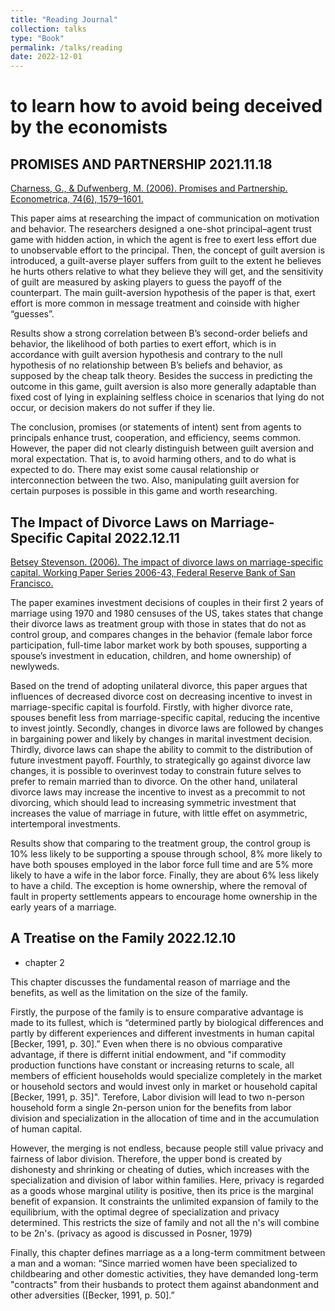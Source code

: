 ```yaml
---
title: "Reading Journal"
collection: talks
type: "Book"
permalink: /talks/reading
date: 2022-12-01
---
```

# to learn how to avoid being deceived by the economists

## PROMISES AND PARTNERSHIP 2021.11.18
[Charness, G., & Dufwenberg, M. (2006). Promises and Partnership. Econometrica, 74(6), 1579–1601.](http://www.jstor.org/stable/4123084)

This paper aims at researching the impact of communication on motivation and behavior. The researchers designed a one-shot principal–agent trust game with hidden action, in which the agent is free to exert less effort due to unobservable effort to the principal. Then, the concept of guilt aversion is introduced, a guilt-averse player suffers from guilt to the extent he believes he hurts others relative to what they believe they will get, and the sensitivity of guilt are measured by asking players to guess the payoff of the counterpart. The main guilt-aversion hypothesis of the paper is that, exert effort is more common in message treatment and coinside with higher “guesses”. 

Results show a strong correlation between B’s second-order beliefs and behavior, the likelihood of both parties to exert effort, which is in accordance with guilt aversion hypothesis and contrary to the null hypothesis of no relationship between B’s beliefs and behavior, as supposed by the cheap talk theory. Besides the success in predicting the outcome in this game, guilt aversion is also more generally adaptable than fixed cost of lying in explaining selfless choice in scenarios that lying do not occur, or decision makers do not suffer if they lie. 

The conclusion, promises (or statements of intent) sent from agents to principals enhance trust, cooperation, and efficiency, seems common. However, the paper did not clearly distinguish between guilt aversion and moral expectation. That is, to avoid harming others, and to do what is expected to do. There may exist some causal relationship or interconnection between the two. Also, manipulating guilt aversion for certain purposes is possible in this game and worth researching.


## The Impact of Divorce Laws on Marriage-Specific Capital 2022.12.11
[Betsey Stevenson. (2006). The impact of divorce laws on marriage-specific capital. Working Paper Series 2006-43, Federal Reserve Bank of San Francisco.](https://ideas.repec.org/p/fip/fedfwp/2006-43.html)

The paper examines investment decisions of couples in their first 2 years of marriage using 1970 and 1980 censuses of the US, takes states that change their divorce laws as treatment group with those in states that do not as control group, and compares changes in the behavior (female labor force participation, full-time labor market work by both spouses, supporting a spouse’s investment in education, children, and home ownership) of newlyweds.

Based on the trend of adopting unilateral divorce, this paper argues that influences of decreased divorce cost on decreasing incentive to invest in marriage-specific capital is fourfold. Firstly, with higher divorce rate, spouses benefit less from marriage-specific capital, reducing the incentive to invest jointly. Secondly, changes in divorce laws are followed by changes in bargaining power and likely by changes in marital investment decision. Thirdly, divorce laws can shape the ability to commit to the distribution of future investment payoff. Fourthly, to strategically go against divorce law changes, it is possible to overinvest today to constrain future selves to prefer to remain married than to divorce. On the other hand, unilateral divorce laws may increase the incentive to invest as a precommit to not divorcing, which should lead to increasing symmetric investment that increases the value of marriage in future, with little effet on asymmetric, intertemporal investments.

Results show that comparing to the treatment group, the control group is 10% less likely to be supporting a spouse through school, 8% more likely to have both spouses employed in the labor force full time and are 5% more likely to have a wife in the labor force. Finally, they are about 6% less likely to have a child. The exception is home ownership, where the removal of fault in property settlements appears to encourage home ownership in the early years of a marriage.

## A Treatise on the Family 2022.12.10

* chapter 2

This chapter discusses the fundamental reason of marriage and the benefits, as well as the limitation on the size of the family. 

Firstly, the purpose of the family is to ensure comparative advantage is made to its fullest, which is “determined partly by biological differences and partly by different experiences and different investments in human capital [Becker, 1991, p. 30].” Even when there is no obvious comparative advantage, if there is differnt initial endowment, and "if commodity production functions have constant or increasing returns to scale, all members of efficient households would specialize completely in the market or household sectors and would invest only in market or household capital [Becker, 1991, p. 35]". Terefore, Labor division will lead to two n-person household form a single 2n-person union for the benefits from labor division and specialization in the allocation of time and in the accumulation of human capital. 

However, the merging is not endless, because people still value privacy and fairness of labor division. Therefore, the upper bond is created by dishonesty and shrinking or cheating of duties, which increases with the specialization and division of labor within families. Here, privacy is regarded as a goods whose marginal utility is positive, then its price is the marginal benefit of expansion. It constraints the unlimited expansion of family to the equilibrium, with the optimal degree of specialization and privacy determined. This restricts the size of family and not all the n's will combine to be 2n's.  (privacy as agood is discussed in Posner, 1979)

Finally, this chapter defines marriage as a a long-term commitment between a man and a woman: “Since married women have been specialized to childbearing and other domestic activities, they have demanded long-term "contracts" from their husbands to protect them against abandonment and other adversities ([Becker, 1991, p. 50].” 
